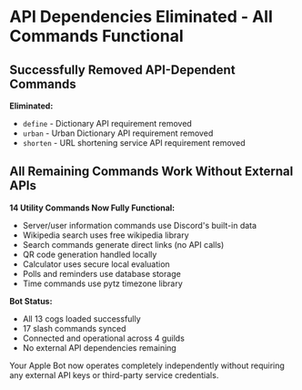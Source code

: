 # API Dependencies Eliminated - All Commands Functional

## Successfully Removed API-Dependent Commands

**Eliminated:**
- `define` - Dictionary API requirement removed
- `urban` - Urban Dictionary API requirement removed  
- `shorten` - URL shortening service API requirement removed

## All Remaining Commands Work Without External APIs

**14 Utility Commands Now Fully Functional:**
- Server/user information commands use Discord's built-in data
- Wikipedia search uses free wikipedia library
- Search commands generate direct links (no API calls)
- QR code generation handled locally
- Calculator uses secure local evaluation
- Polls and reminders use database storage
- Time commands use pytz timezone library

**Bot Status:**
- All 13 cogs loaded successfully
- 17 slash commands synced
- Connected and operational across 4 guilds
- No external API dependencies remaining

Your Apple Bot now operates completely independently without requiring any external API keys or third-party service credentials.